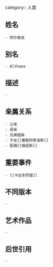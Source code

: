 category:: 人类
## 姓名
	- 阿尔泰亚
## 别名
	- Althaea
## 描述
	-
## 亲属关系
	- 父亲
	- 母亲
	- 兄弟姐妹
	- 子女[[墨勒阿革洛斯]]
	- 配偶[[俄纽斯]]
## 重要事件
	- [[卡吕冬狩猎]]
## 不同版本
	-
## 艺术作品
	-
## 后世引用
	-
